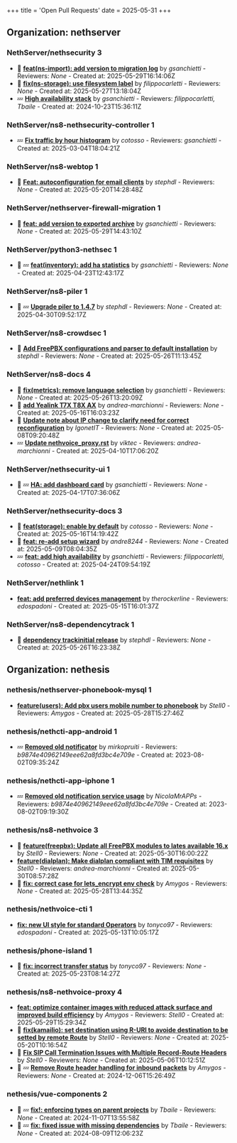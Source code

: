 +++
title = 'Open Pull Requests'
date = 2025-05-31
+++

## Organization: nethserver

### NethServer/nethsecurity 3 

- :eyes:  **[feat(ns-import): add version to migration log](https://github.com/NethServer/nethsecurity/pull/1243)** by *gsanchietti* - Reviewers: *None* - Created at: 2025-05-29T16:14:06Z
- :eyes:  **[fix(ns-storage): use filesystem label](https://github.com/NethServer/nethsecurity/pull/1234)** by *filippocarletti* - Reviewers: *None* - Created at: 2025-05-27T13:18:04Z
-  :zzz: **[High availability stack](https://github.com/NethServer/nethsecurity/pull/871)** by *gsanchietti* - Reviewers: *filippocarletti, Tbaile* - Created at: 2024-10-23T15:36:11Z

### NethServer/ns8-nethsecurity-controller 1 

-  :zzz: **[Fix traffic by hour histogram](https://github.com/NethServer/ns8-nethsecurity-controller/pull/78)** by *cotosso* - Reviewers: *gsanchietti* - Created at: 2025-03-04T18:04:21Z

### NethServer/ns8-webtop 1 

- :eyes:  **[Feat: autoconfiguration for email clients](https://github.com/NethServer/ns8-webtop/pull/128)** by *stephdl* - Reviewers: *None* - Created at: 2025-05-20T14:28:48Z

### NethServer/nethserver-firewall-migration 1 

- :eyes:  **[feat: add version to exported archive](https://github.com/NethServer/nethserver-firewall-migration/pull/58)** by *gsanchietti* - Reviewers: *None* - Created at: 2025-05-29T14:43:10Z

### NethServer/python3-nethsec 1 

- :eyes: :zzz: **[feat(inventory): add ha statistics](https://github.com/NethServer/python3-nethsec/pull/98)** by *gsanchietti* - Reviewers: *None* - Created at: 2025-04-23T12:43:17Z

### NethServer/ns8-piler 1 

- :eyes: :zzz: **[Upgrade piler to 1.4.7](https://github.com/NethServer/ns8-piler/pull/32)** by *stephdl* - Reviewers: *None* - Created at: 2025-04-30T09:52:17Z

### NethServer/ns8-crowdsec 1 

- :eyes:  **[Add FreePBX configurations and parser to default installation](https://github.com/NethServer/ns8-crowdsec/pull/77)** by *stephdl* - Reviewers: *None* - Created at: 2025-05-26T11:13:45Z

### NethServer/ns8-docs 4 

- :eyes:  **[fix(metrics): remove language selection](https://github.com/NethServer/ns8-docs/pull/167)** by *gsanchietti* - Reviewers: *None* - Created at: 2025-05-26T13:20:09Z
- :eyes:  **[add Yealink T7X T8X AX](https://github.com/NethServer/ns8-docs/pull/165)** by *andrea-marchionni* - Reviewers: *None* - Created at: 2025-05-16T16:03:23Z
- :eyes:  **[Update note about IP change to clarify need for correct reconfiguration](https://github.com/NethServer/ns8-docs/pull/164)** by *IgonetIT* - Reviewers: *None* - Created at: 2025-05-08T09:20:48Z
-  :zzz: **[Update nethvoice_proxy.rst](https://github.com/NethServer/ns8-docs/pull/157)** by *viktec* - Reviewers: *andrea-marchionni* - Created at: 2025-04-10T17:06:20Z

### NethServer/nethsecurity-ui 1 

- :eyes: :zzz: **[HA: add dashboard card](https://github.com/NethServer/nethsecurity-ui/pull/533)** by *gsanchietti* - Reviewers: *None* - Created at: 2025-04-17T07:36:06Z

### NethServer/nethsecurity-docs 3 

- :eyes:  **[feat(storage): enable by default](https://github.com/NethServer/nethsecurity-docs/pull/167)** by *cotosso* - Reviewers: *None* - Created at: 2025-05-16T14:19:42Z
- :eyes:  **[feat: re-add setup wizard](https://github.com/NethServer/nethsecurity-docs/pull/166)** by *andre8244* - Reviewers: *None* - Created at: 2025-05-09T08:04:35Z
-  :zzz: **[feat: add high availability](https://github.com/NethServer/nethsecurity-docs/pull/163)** by *gsanchietti* - Reviewers: *filippocarletti, cotosso* - Created at: 2025-04-24T09:54:19Z

### NethServer/nethlink 1 

-   **[feat: add preferred devices management](https://github.com/NethServer/nethlink/pull/64)** by *therockerline* - Reviewers: *edospadoni* - Created at: 2025-05-15T16:01:37Z

### NethServer/ns8-dependencytrack 1 

- :eyes:  **[dependency trackinitial release](https://github.com/NethServer/ns8-dependencytrack/pull/4)** by *stephdl* - Reviewers: *None* - Created at: 2025-05-26T16:23:38Z

## Organization: nethesis

### nethesis/nethserver-phonebook-mysql 1 

-   **[feature(users): Add pbx users mobile number to phonebook](https://github.com/nethesis/nethserver-phonebook-mysql/pull/53)** by *Stell0* - Reviewers: *Amygos* - Created at: 2025-05-28T15:27:46Z

### nethesis/nethcti-app-android 1 

-  :zzz: **[Removed old notificator](https://github.com/nethesis/nethcti-app-android/pull/30)** by *mirkopruiti* - Reviewers: *b9874e40962149eee62a8fd3bc4e709e* - Created at: 2023-08-02T09:35:24Z

### nethesis/nethcti-app-iphone 1 

-  :zzz: **[Removed old notification service usage](https://github.com/nethesis/nethcti-app-iphone/pull/37)** by *NicolaMrAPPs* - Reviewers: *b9874e40962149eee62a8fd3bc4e709e* - Created at: 2023-08-02T09:19:30Z

### nethesis/ns8-nethvoice 3 

- :eyes:  **[feature(freepbx): Update all FreePBX modules to lates available 16.x](https://github.com/nethesis/ns8-nethvoice/pull/460)** by *Stell0* - Reviewers: *None* - Created at: 2025-05-30T16:00:22Z
-   **[feature(dialplan): Make dialplan compliant with TIM requisites](https://github.com/nethesis/ns8-nethvoice/pull/459)** by *Stell0* - Reviewers: *andrea-marchionni* - Created at: 2025-05-30T08:57:28Z
- :eyes:  **[fix: correct case for lets_encrypt env check](https://github.com/nethesis/ns8-nethvoice/pull/458)** by *Amygos* - Reviewers: *None* - Created at: 2025-05-28T13:44:35Z

### nethesis/nethvoice-cti 1 

-   **[fix: new UI style for standard Operators](https://github.com/nethesis/nethvoice-cti/pull/306)** by *tonyco97* - Reviewers: *edospadoni* - Created at: 2025-05-13T10:05:17Z

### nethesis/phone-island 1 

- :eyes:  **[fix: incorrect transfer status](https://github.com/nethesis/phone-island/pull/98)** by *tonyco97* - Reviewers: *None* - Created at: 2025-05-23T08:14:27Z

### nethesis/ns8-nethvoice-proxy 4 

-   **[feat: optimize container images with reduced attack surface and improved build efficiency](https://github.com/nethesis/ns8-nethvoice-proxy/pull/65)** by *Amygos* - Reviewers: *Stell0* - Created at: 2025-05-29T15:29:34Z
- :eyes:  **[fix(kamailio): set destination using R-URI to avoide destination to be setted by remote Route](https://github.com/nethesis/ns8-nethvoice-proxy/pull/64)** by *Stell0* - Reviewers: *None* - Created at: 2025-05-20T10:16:54Z
- :eyes:  **[Fix SIP Call Termination Issues with Multiple Record-Route Headers](https://github.com/nethesis/ns8-nethvoice-proxy/pull/63)** by *Stell0* - Reviewers: *None* - Created at: 2025-05-06T10:12:51Z
- :eyes: :zzz: **[Remove Route header handling for inbound packets](https://github.com/nethesis/ns8-nethvoice-proxy/pull/49)** by *Amygos* - Reviewers: *None* - Created at: 2024-12-06T15:26:49Z

### nethesis/vue-components 2 

- :eyes: :zzz: **[fix!: enforcing types on parent projects](https://github.com/nethesis/vue-components/pull/81)** by *Tbaile* - Reviewers: *None* - Created at: 2024-11-07T13:55:58Z
- :eyes: :zzz: **[fix: fixed issue with missing dependencies](https://github.com/nethesis/vue-components/pull/70)** by *Tbaile* - Reviewers: *None* - Created at: 2024-08-09T12:06:23Z


